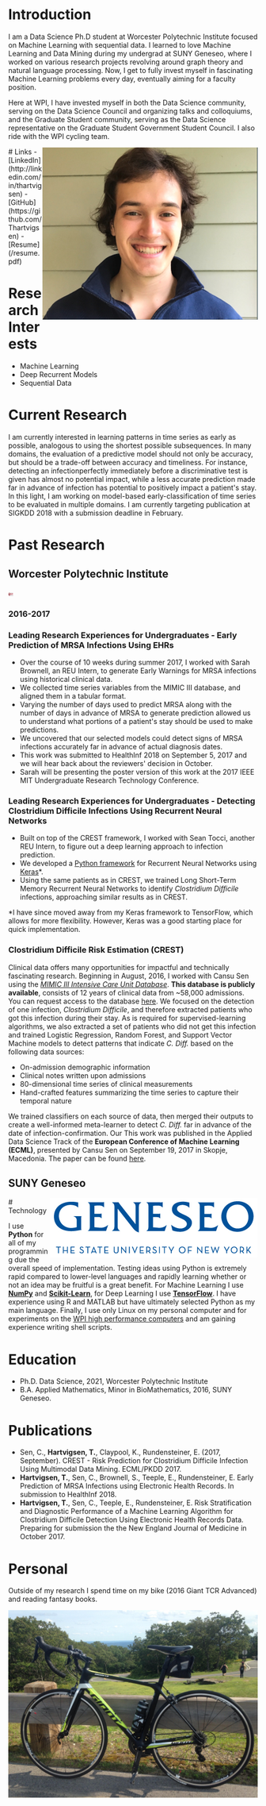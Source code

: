 # Introduction

I am a Data Science Ph.D student at Worcester Polytechnic Institute focused on Machine Learning with sequential data. I learned to love Machine Learning and Data Mining during my undergrad at SUNY Geneseo, where I worked on various research projects revolving around graph theory and natural language processing. Now, I get to fully invest myself in fascinating Machine Learning problems every day, eventually aiming for a faculty position. 

Here at WPI, I have invested myself in both the Data Science community, serving on the Data Science Council and organizing talks and colloquiums, and the Graduate Student community, serving as the Data Science representative on the Graduate Student Government Student Council. I also ride with the WPI cycling team.


<img style="float: right;" src="/profile.png">
# Links
- [LinkedIn](http://linkedin.com/in/thartvigsen)
- [GitHub](https://github.com/Thartvigsen)
- [Resume](/resume.pdf)

# Research Interests

- Machine Learning
- Deep Recurrent Models
- Sequential Data


# Current Research

I am currently interested in learning patterns in time series as early as possible, analogous to using the shortest possible subsequences. In many domains, the evaluation of a predictive model should not only be accuracy, but should be a trade-off between accuracy and timeliness. For instance, detecting an infectionperfectly immediately before a discriminative test is given has almost no potential impact, while a less accurate prediction made far in advance of infection has potential to positively impact a patient's stay. In this light, I am working on model-based early-classification of time series to be evaluated in multiple domains. I am currently targeting publication at SIGKDD 2018 with a submission deadline in February. 

# Past Research
## Worcester Polytechnic Institute
<img src="/wpilogo.png" style="width:10px; height:7px;">

### 2016-2017

### Leading Research Experiences for Undergraduates - Early Prediction of MRSA Infections Using EHRs

- Over the course of 10 weeks during summer 2017, I worked with Sarah Brownell, an REU Intern, to generate Early Warnings for MRSA infections using historical clinical data.
- We collected time series variables from the MIMIC III database, and aligned them in a tabular format.
- Varying the number of days used to predict MRSA along with the number of days in advance of MRSA to generate prediction allowed us to understand what portions of a patient's stay should be used to make predictions.
- We uncovered that our selected models could detect signs of MRSA infections accurately far in advance of actual diagnosis dates.
- This work was submitted to HealthInf 2018 on September 5, 2017 and we will hear back about the reviewers' decision in October.
- Sarah will be presenting the poster version of this work at the 2017 IEEE MIT Undergraduate Research Technology Conference.

### Leading Research Experiences for Undergraduates - Detecting Clostridium Difficile Infections Using Recurrent Neural Networks

- Built on top of the CREST framework, I worked with Sean Tocci, another REU Intern, to figure out a deep learning approach to infection prediction.
- We developed a [Python framework](https://github.com/Thartvigsen/Keras-LSTM-Experimental-Framework) for Recurrent Neural Networks using [Keras](https://keras.io/)\*.
- Using the same patients as in CREST, we trained Long Short-Term Memory Recurrent Neural Networks to identify *Clostridium Difficile* infections, approaching similar results as in CREST.

\*I have since moved away from my Keras framework to TensorFlow, which allows for more flexibility. However, Keras was a good starting place for quick implementation. 

### Clostridium Difficile Risk Estimation (CREST)
Clinical data offers many opportunities for impactful and technically fascinating research. Beginning in August, 2016, I worked with Cansu Sen using the [*MIMIC III Intensive Care Unit Database*](https://mimic.physionet.org/). **This database is publicly available**, consists of 12 years of clinical data from ~58,000 admissions. You can request access to the database [here](https://mimic.physionet.org/gettingstarted/access/). We focused on the detection of one infection, *Clostridium Difficile*, and therefore extracted patients who got this infection during their stay. As is required for supervised-learning algorithms, we also extracted a set of patients who did not get this infection and trained Logistic Regression, Random Forest, and Support Vector Machine models to detect patterns that indicate *C. Diff.* based on the following data sources:

- On-admission demographic information
- Clinical notes written upon admissions
- 80-dimensional time series of clinical measurements
- Hand-crafted features summarizing the time series to capture their temporal nature

We trained classifiers on each source of data, then merged their outputs to create a well-informed meta-learner to detect *C. Diff.* far in advance of the date of infection-confirmation. Our 
This work was published in the Applied Data Science Track of the **European Conference of Machine Learning (ECML)**, presented by Cansu Sen on September 19, 2017 in Skopje, Macedonia. The paper can be found [here](http://ecmlpkdd2017.ijs.si/papers/paperID487.pdf).

## SUNY Geneseo
<img style="float: right;" src="/geneseologo.jpg">
# Technology

I use **Python** for all of my programming due the overall speed of implementation. Testing ideas using Python is extremely rapid compared to lower-level languages and rapidly learning whether or not an idea may be fruitful is a great benefit. For Machine Learning I use [**NumPy**](http://www.numpy.org/) and [**Scikit-Learn**](http://scikit-learn.org/stable/), for Deep Learning I use [**TensorFlow**](https://www.tensorflow.org/). I have experience using R and MATLAB but have ultimately selected Python as my main language. Finally, I use only Linux on my personal computer and for experiments on the [WPI high performance computers](http://arc.wpi.edu/resources/hardware/hpc-clusters/) and am gaining experience writing shell scripts.

# Education

- Ph.D. Data Science, 2021, Worcester Polytechnic Institute
- B.A. Applied Mathematics, Minor in BioMathematics, 2016, SUNY Geneseo.

# Publications

- Sen, C., **Hartvigsen, T.**, Claypool, K., Rundensteiner, E. (2017, September). CREST - Risk Prediction for Clostridium Difficile Infection Using Multimodal Data Mining. ECML/PKDD 2017.
- **Hartvigsen, T.**, Sen, C., Brownell, S., Teeple, E., Rundensteiner, E. Early Prediction of MRSA Infections using Electronic Health Records. In submission to HealthInf 2018.
- **Hartvigsen, T.**, Sen, C., Teeple, E., Rundensteiner, E. Risk Stratification and Diagnostic Performance of a Machine Learning Algorithm for Clostridium Difficile Detection Using Electronic Health Records Data. Preparing for submission the the New England Journal of Medicine in October 2017.

# Personal
Outside of my research I spend time on my bike (2016 Giant TCR Advanced) and reading fantasy books.

![Image of My Bike](/bike.jpg)
